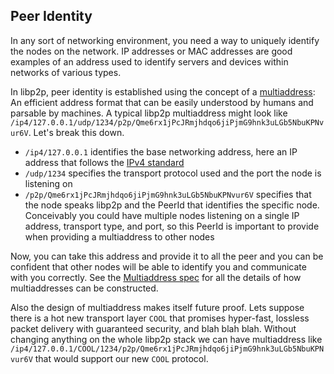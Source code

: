 ## Peer Identity

In any sort of networking environment, you need a way to uniquely identify the nodes on the network. IP addresses or MAC addresses are good examples of an address used to identify servers and devices within networks of various types.

In libp2p, peer identity is established using the concept of a [multiaddress](https://docs.libp2p.io/concepts/addressing/): An efficient address format that can be easily understood by humans and parsable by machines. A typical libp2p multiaddress might look like `/ip4/127.0.0.1/udp/1234/p2p/Qme6rx1jPcJRmjhdqo6jiPjmG9hnk3uLGb5NbuKPNvur6V`. Let's break this down.

- `/ip4/127.0.0.1` identifies the base networking address, here an IP address that follows the [IPv4 standard](https://en.wikipedia.org/wiki/IPv4)
- `/udp/1234` specifies the transport protocol used and the port the node is listening on
- `/p2p/Qme6rx1jPcJRmjhdqo6jiPjmG9hnk3uLGb5NbuKPNvur6V` specifies that the node speaks libp2p and the PeerId that identifies the specific node. Conceivably you could have multiple nodes listening on a single IP address, transport type, and port, so this PeerId is important to provide when providing a multiaddress to other nodes

Now, you can take this address and provide it to all the peer and you can be confident that other nodes will be able to identify you and communicate with you correctly. See the [Multiaddress spec](https://github.com/multiformats/multiaddr) for all the details of how multiaddresses can be constructed.

Also the design of multiaddress makes itself future proof. Lets suppose there is a hot new transport layer `COOL` that promises hyper-fast, lossless packet delivery with guaranteed security, and blah blah blah. Without changing anything on the whole libp2p stack we can have multiaddress like `/ip4/127.0.0.1/COOL/1234/p2p/Qme6rx1jPcJRmjhdqo6jiPjmG9hnk3uLGb5NbuKPNvur6V` that would support our new `COOL` protocol.
